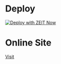 # Deploy

[![Deploy with ZEIT Now](https://zeit.co/button)](https://zeit.co/new/project?template=https://github.com/smallcosmos/note)

# Online Site

[Visit](https://linxingjian.now.sh)